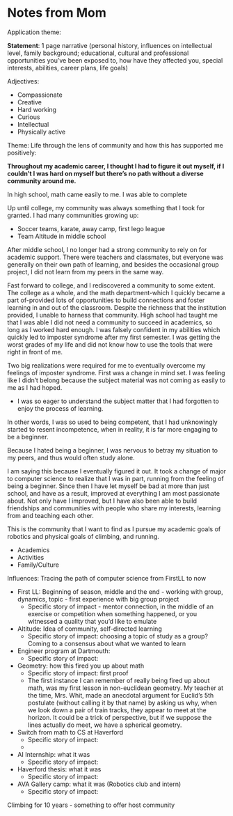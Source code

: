 # Notes from Mom

Application theme:

**Statement**: 1 page narrative (personal history, influences on intellectual level, family background; educational, cultural and professional opportunities you’ve been exposed to, how have they affected you, special interests, abilities, career plans, life goals)

Adjectives:

- Compassionate
- Creative
- Hard working
- Curious
- Intellectual
- Physically active

Theme: Life through the lens of community and how this has supported me positively:

**Throughout my academic career, I thought I had to figure it out myself, if I couldn’t I was hard on myself but there’s no path without a diverse community around me.**

In high school, math came easily to me. I was able to complete 

Up until college, my community was always something that I took for granted. I had many communities growing up:

- Soccer teams, karate, away camp, first lego league
- Team Altitude in middle school

After middle school, I no longer had a strong community to rely on for academic support. There were teachers and classmates, but everyone was generally on their own path of learning, and besides the occasional group project, I did not learn from my peers in the same way. 

Fast forward to college, and I rediscovered a community to some extent. The college as a whole, and the math department-which I quickly became a part of-provided lots of opportunities to build connections and foster learning in and out of the classroom. Despite the richness that the institution provided, I unable to harness that community. High school had taught me that I was able I did not need a community to succeed in academics, so long as I worked hard enough. I was falsely confident in my abilities which quickly led to imposter syndrome after my first semester. I was getting the worst grades of my life and did not know how to use the tools that were right in front of me. 

Two big realizations were required for me to eventually overcome my feelings of imposter syndrome. First was a change in mind set. I was feeling like I didn’t belong because the subject material was not coming as easily to me as I had hoped. 

- I was so eager to understand the subject matter that I had forgotten to enjoy the process of learning.

In other words, I was so used to being competent, that I had unknowingly started to resent incompetence, when in reality, it is far more engaging to be a beginner. 

Because I hated being a beginner, I was nervous to betray my situation to my peers, and thus would often study alone. 

I am saying this because I eventually figured it out. It took a change of major to computer science to realize that I was in part, running from the feeling of being a beginner. Since then I have let myself be bad at more than just school, and have as a result, improved at everything I am most passionate about. Not only have I improved, but I have also been able to build friendships and communities with people who share my interests, learning from and teaching each other. 

This is the community that I want to find as I pursue my academic goals of robotics and physical goals of climbing, and running. 

- Academics
- Activities
- Family/Culture

Influences: Tracing the path of computer science from FirstLL to now

- First LL: Beginning of season, middle and the end - working with group, dynamics, topic - first experience with big group project
    - Specific story of impact - mentor connection, in the middle of an exercise or competition when something happened, or you witnessed a quality that you’d like to emulate
- Altitude: Idea of community, self-directed learning
    - Specific story of impact: choosing a topic of study as a group? Coming to a consensus about what we wanted to learn
- Engineer program at Dartmouth:
    - Specific story of impact:
- Geometry: how this fired you up about math
    - Specific story of impact: first proof
    - The first instance I can remember of really being fired up about math, was my first lesson in non-euclidean geometry. My teacher at the time, Mrs. Whit, made an anecdotal argument for Euclid’s 5th postulate (without calling it by that name) by asking us why, when we look down a pair of train tracks, they appear to meet at the horizon. It could be a trick of perspective, but if we suppose the lines actually do meet, we have a spherical geometry.
- Switch from math to CS at Haverford
    - Specific story of impact:
    - 
- AI Internship: what it was
    - Specific story of impact:
- Haverford thesis: what it was
    - Specific story of impact:
- AVA Gallery camp: what it was (Robotics club and intern)
    - Specific story of impact:

Climbing for 10 years - something to offer host community